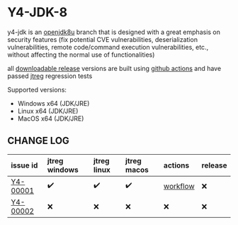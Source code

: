 # Y4-JDK-8

y4-jdk is an [openjdk8u](https://github.com/openjdk/jdk8u) branch that is designed with a great emphasis on security features (fix potential CVE vulnerabilities, deserialization vulnerabilities, remote code/command execution vulnerabilities, etc., without affecting the normal use of functionalities)

all [downloadable release]() versions are built using [github actions](https://github.com/4ra1n/jdk-8/actions) and have passed [jtreg](https://openjdk.org/jtreg/) regression tests

Supported versions:
- Windows x64 (JDK/JRE)
- Linux x64 (JDK/JRE)
- MacOS x64 (JDK/JRE)

## CHANGE LOG

| issue id | jtreg windows | jtreg linux | jtreg macos | actions | release |
|:---------|:--------------|:------------|:------------|:---------------|:--------|
|[Y4-00001](https://github.com/4ra1n/jdk-8/issues/1)|✔️|✔️|✔️|[workflow](https://github.com/4ra1n/jdk-8/actions/runs/7475817976)|❌️|
|[Y4-00002](https://github.com/4ra1n/jdk-8/issues/2)|❌️|❌️|❌️|❌️|❌️|
